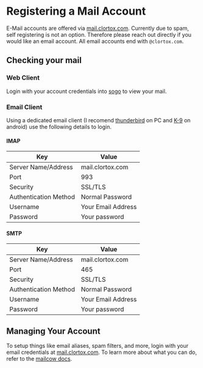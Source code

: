 # Registering a Mail Account

E-Mail accounts are offered via [mail.clortox.com](mail.clortox.com).
Currently due to spam, self registering is not an option. Therefore please reach out
directly if you would like an email account. All email accounts end with `@clortox.com`.

## Checking your mail

### Web Client

Login with your account credentials into [sogo](http://mail.clortox.com/SOGo/) to view
your mail.

### Email Client

Using a dedicated email client (I recomend 
[thunderbird](https://www.thunderbird.net/en-US/) on PC and
[K-9](https://www.thunderbird.net/en-US/) on android) use the following details to login.

#### IMAP

| Key | Value |
| -- | -- |
| Server Name/Address | mail.clortox.com |
| Port | 993 |
| Security | SSL/TLS |
| Authentication Method | Normal Password |
| Username | Your Email Address |
| Password | Your password |

#### SMTP

| Key | Value |
| -- | -- |
| Server Name/Address | mail.clortox.com |
| Port | 465 |
| Security | SSL/TLS |
| Authentication Method | Normal Password |
| Username | Your Email Address |
| Password | Your password |

## Managing Your Account

To setup things like email aliases, spam filters, and more, login with your email
credentials at [mail.clortox.com](mail.clortox.com). To learn more about what you can do,
refer to the [mailcow docs](https://docs.mailcow.email).

